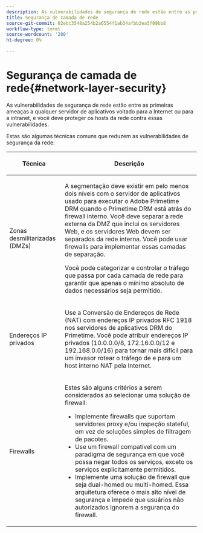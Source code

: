 ```yaml
---
description: As vulnerabilidades de segurança de rede estão entre as primeiras ameaças a qualquer servidor de aplicativos voltado para a Internet ou para a intranet, e você deve proteger os hosts da rede contra essas vulnerabilidades.
title: Segurança de camada de rede
source-git-commit: 02ebc3548a254b2a6554f1ab34afbb3ea5f09bb8
workflow-type: tm+mt
source-wordcount: '280'
ht-degree: 0%

---
```


# Segurança de camada de rede{#network-layer-security}

As vulnerabilidades de segurança de rede estão entre as primeiras ameaças a qualquer servidor de aplicativos voltado para a Internet ou para a intranet, e você deve proteger os hosts da rede contra essas vulnerabilidades.

Estas são algumas técnicas comuns que reduzem as vulnerabilidades de segurança da rede:

<table frame="all" colsep="1" rowsep="1" class="+ topic/table adobe-d/table " id="table_djf_lhz_n4"> 
 <thead class="- topic/thead "> 
  <tr rowsep="1" class="- topic/row "> 
   <th colname="1" class="- topic/entry entry"> <p class="- topic/p ">Técnica </p> </th> 
   <th colname="2" class="- topic/entry entry"> <p class="- topic/p ">Descrição </p> </th> 
  </tr> 
 </thead>
 <tbody class="- topic/tbody "> 
  <tr rowsep="1" class="- topic/row "> 
   <td colname="1" class="- topic/entry "> <p class="- topic/p ">Zonas desmilitarizadas (DMZs) </p> </td> 
   <td colname="2" class="- topic/entry "> <p class="- topic/p ">A segmentação deve existir em pelo menos dois níveis com o servidor de aplicativos usado para executar o Adobe Primetime DRM quando o Primetime DRM está atrás do firewall interno. Você deve separar a rede externa da DMZ que inclui os servidores Web, e os servidores Web devem ser separados da rede interna. Você pode usar firewalls para implementar essas camadas de separação. </p> <p>Você pode categorizar e controlar o tráfego que passa por cada camada de rede para garantir que apenas o mínimo absoluto de dados necessários seja permitido. </p> </td> 
  </tr> 
  <tr rowsep="1" class="- topic/row "> 
   <td colname="1" class="- topic/entry "> <p class="- topic/p ">Endereços IP privados </p> </td> 
   <td colname="2" class="- topic/entry "> <p class="- topic/p ">Use a Conversão de Endereços de Rede (NAT) com endereços IP privados RFC 1918 nos servidores de aplicativos DRM do Primetime. Você pode atribuir endereços IP privados (10.0.0.0/8, 172.16.0.0/12 e 192.168.0.0/16) para tornar mais difícil para um invasor rotear o tráfego de e para um host interno NAT pela Internet. </p> </td> 
  </tr> 
  <tr rowsep="0" class="- topic/row "> 
   <td colname="1" class="- topic/entry "> <p class="- topic/p ">Firewalls </p> </td> 
   <td colname="2" class="- topic/entry "> <p class="- topic/p ">Estes são alguns critérios a serem considerados ao selecionar uma solução de firewall: </p> <p class="- topic/p "> 
     <ul class="- topic/ul " id="ul_wjf_lhz_n4"> 
      <li class="- topic/li " id="li_A620D0B635384590BA7804F9720D04D0">Implemente firewalls que suportam servidores proxy e/ou inspeção stateful, em vez de soluções simples de filtragem de pacotes. </li> 
      <li class="- topic/li " id="li_3E4F814A30C047539185C23F4F57C282">Use um firewall compatível com um paradigma de segurança em que você possa negar todos os serviços, exceto os serviços explicitamente permitidos. </li> 
      <li class="- topic/li " id="li_96160B3F14C4425397F017AF93FABE32">Implemente uma solução de firewall que seja dual-homed ou multi-homed. Essa arquitetura oferece o mais alto nível de segurança e impede que usuários não autorizados ignorem a segurança do firewall. </li> 
     </ul> </p> </td> 
  </tr> 
 </tbody> 
</table>

